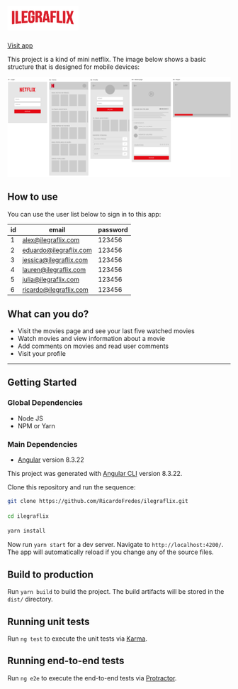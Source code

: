 # <img alt="IlegraFlix" src="https://raw.githubusercontent.com/RicardoFredes/ilegraflix/master/src/assets/logo-min.png" />

[Visit app](https://ilegra-flix.fredes.now.sh/)

This project is a kind of mini netflix. The image below shows a basic structure that is designed for mobile devices:

<img src="https://raw.githubusercontent.com/RicardoFredes/ilegraflix/master/src/assets/mock.png" />

## How to use

You can use the user list below to sign in to this app:

| id | email                     | password |
|----|---------------------------|----------|
| 1  | alex@ilegraflix.com       |  123456  |
| 2  | eduardo@ilegraflix.com    |  123456  |
| 3  | jessica@ilegraflix.com    |  123456  |
| 4  | lauren@ilegraflix.com     |  123456  |
| 5  | julia@ilegraflix.com      |  123456  |
| 6  | ricardo@ilegraflix.com    |  123456  |


## What can you do?

- Visit the movies page and see your last five watched movies
- Watch movies and view information about a movie
- Add comments on movies and read user comments
- Visit your profile

___________________________


## Getting Started

### Global Dependencies

- Node JS
- NPM or Yarn


### Main Dependencies

- [Angular](https://angular.io) version 8.3.22

This project was generated with [Angular CLI](https://github.com/angular/angular-cli) version 8.3.22.



Clone this repository and run the sequence:

```bash
git clone https://github.com/RicardoFredes/ilegraflix.git

cd ilegraflix

yarn install
```

Now run `yarn start` for a dev server. Navigate to `http://localhost:4200/`. The app will automatically reload if you change any of the source files.


## Build to production

Run `yarn build` to build the project. The build artifacts will be stored in the `dist/` directory.


## Running unit tests

Run `ng test` to execute the unit tests via [Karma](https://karma-runner.github.io).

## Running end-to-end tests

Run `ng e2e` to execute the end-to-end tests via [Protractor](http://www.protractortest.org/).

